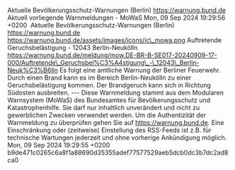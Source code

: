 Aktuelle Bevölkerungsschutz-Warnungen (Berlin) https://warnung.bund.de Aktuell vorliegende Warnmeldungen - MoWaS Mon, 09 Sep 2024 19:29:56 +0200 ![]() Aktuelle Bevölkerungsschutz-Warnungen (Berlin) https://warnung.bund.de https://warnung.bund.de/assets/images/icons/ic\_mowa.png Auftretende Geruchsbelästigung - 12043 Berlin-Neukölln https://warnung.bund.de/meldung/mow.DE-BR-B-SE017-20240909-17-000/Auftretende\_Geruchsbel%C3%A4stigung\_-\_12043\_Berlin-Neuk%C3%B6lln Es folgt eine amtliche Warnung der Berliner Feuerwehr. Durch einen Brand kann es im Bereich Berlin-Neukölln zu einer Geruchsbelästigung kommen. Der Brandgeruch kann sich in Richtung Südosten ausbreiten. ---
Diese Warnmeldung stammt aus dem Modularen Warnsystem (MoWaS) des Bundesamtes für Bevölkerungsschutz und Katastrophenhilfe.
Sie darf nur inhaltlich unverändert und nicht zu gewerblichen Zwecken verwendet werden.
Um die Authentizität der Warnmeldung zu überprüfen gehen Sie auf https://warnung.bund.de.
Eine Einschränkung oder (zeitweise) Einstellung des RSS-Feeds ist z.B. für technische Wartungen jederzeit und ohne vorherige Ankündigung möglich. Mon, 09 Sep 2024 19:29:55 +0200 b9de471c0265c6a8f1a88690d35355adef77577529aeb5dcb0dc3b7dc2ad8ca0
